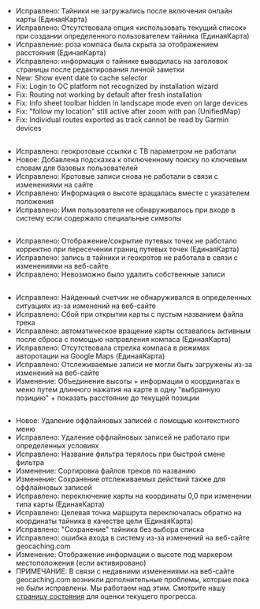 ##
- Исправлено: Тайники не загружались после включения онлайн карты (ЕдинаяКарта)
- Исправлено: Отсутствовала опция «использовать текущий список» при создании определенного пользователем тайника (ЕдинаяКарта)
- Исправление: роза компаса была скрыта за отображением расстояния (ЕдинаяКарта)
- Исправлено: информация о тайнике выводилась на заголовок страницы после редактирования личной заметки
- New: Show event date to cache selector
- Fix: Login to OC platform not recognized by installation wizard
- Fix: Routing not working by default after fresh installation
- Fix: Info sheet toolbar hidden in landscape mode even on large devices
- Fix: "follow my location" still active after zoom with pan (UnifiedMap)
- Fix: Individual routes exported as track cannot be read by Garmin devices

##
- Исправлено: геокротовые ссылки с TB параметром не работали
- Новое: Добавлена подсказка к отключенному поиску по ключевым словам для базовых пользователей
- Исправлено: Кротовые записи снова не работали в связи с изменениями на сайте
- Исправлено: Информация о высоте вращалась вместе с указателем положения
- Исправлено: Имя пользователя не обнаруживалось при входе в систему если содержало специальные символы

##
- Исправлено: Отображение/сокрытие путевых точек не работало корректно при пересечении границ путевых точек (ЕдинаяКарта)
- Исправлено: запись в тайники и геокротов не работала в связи с изменениями на веб-сайте
- Исправлено: Невозможно было удалить собственные записи

##
- Исправлено: Найденный счетчик не обнаруживался в определенных ситуациях из-за изменений на веб-сайте
- Исправлено: Сбой при открытии карты с пустым названием файла трека
- Исправлено: автоматическое вращение карты оставалось активным после сброса с помощью направления компаса (ЕдинаяКарта)
- Исправлено: Отсутствовала стрелка компаса в режимах авторотации на Google Maps (ЕдинаяКарта)
- Исправлено: Отслеживаемые записи не могли быть загружены из-за изменений на веб-сайте
- Изменение: Объединение высоты + информации о координатах в меню путем длинного нажатия на карте в одну "выбранную позицию" + показать расстояние до текущей позиции

##
- Новое: Удаление оффлайновых записей с помощью контекстного меню
- Исправлено: Удаление оффлайновых записей не работало при определенных условиях
- Исправлено: Название фильтра терялось при быстрой смене фильтра
- Изменение: Сортировка файлов треков по названию
- Изменение: Сохранение отслеживаемых действий также для оффлайновых записей
- Исправлено: переключение карты на координаты 0,0 при изменении типа карты (ЕдинаяКарта)
- Исправлено: Целевая точка маршрута переключалась обратно на координаты тайника в качестве цели (ЕдинаяКарта)
- Исправлено: "Сохранение" тайника без выбора списка
- Исправлено: ошибка входа в систему из-за изменений на веб-сайте geocaching.com
- Изменение: Отображение информации о высоте под маркером местоположения (если активировано)
- ПРИМЕЧАНИЕ: В связи с недавними изменениями на веб-сайте geocaching.com возникли дополнительные проблемы, которые пока не были исправлены. Мы работаем над этим. Смотрите нашу [страницу состояния](https://github.com/cgeo/cgeo/issues/15555) для оценки текущего прогресса.
